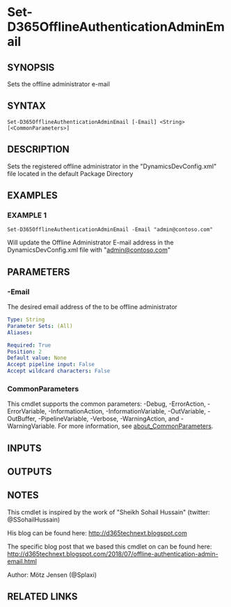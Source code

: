 ﻿---
external help file: d365fo.tools-help.xml
Module Name: d365fo.tools
online version:
schema: 2.0.0
---

# Set-D365OfflineAuthenticationAdminEmail

## SYNOPSIS
Sets the offline administrator e-mail

## SYNTAX

```
Set-D365OfflineAuthenticationAdminEmail [-Email] <String> [<CommonParameters>]
```

## DESCRIPTION
Sets the registered offline administrator in the "DynamicsDevConfig.xml" file located in the default Package Directory

## EXAMPLES

### EXAMPLE 1
```
Set-D365OfflineAuthenticationAdminEmail -Email "admin@contoso.com"
```

Will update the Offline Administrator E-mail address in the DynamicsDevConfig.xml file with "admin@contoso.com"

## PARAMETERS

### -Email
The desired email address of the to be offline administrator

```yaml
Type: String
Parameter Sets: (All)
Aliases:

Required: True
Position: 2
Default value: None
Accept pipeline input: False
Accept wildcard characters: False
```

### CommonParameters
This cmdlet supports the common parameters: -Debug, -ErrorAction, -ErrorVariable, -InformationAction, -InformationVariable, -OutVariable, -OutBuffer, -PipelineVariable, -Verbose, -WarningAction, and -WarningVariable. For more information, see [about_CommonParameters](http://go.microsoft.com/fwlink/?LinkID=113216).

## INPUTS

## OUTPUTS

## NOTES
This cmdlet is inspired by the work of "Sheikh Sohail Hussain" (twitter: @SSohailHussain)

His blog can be found here:
http://d365technext.blogspot.com

The specific blog post that we based this cmdlet on can be found here:
http://d365technext.blogspot.com/2018/07/offline-authentication-admin-email.html

Author: Mötz Jensen (@Splaxi)

## RELATED LINKS
